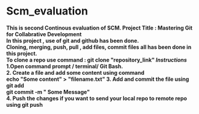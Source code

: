 # Scm_evaluation
<b> This is second Continous evaluation of SCM. <b>
Project Title : <b>Mastering Git for Collabrative Development</b>
 <br>
 In this project , use of git and github has been done.<br>
 Cloning, merging, push, pull , add files, commit files all has been done in this project.
 <br> To clone a repo use command : <b> git clone "repository_link" </b>
 <b> <i>Instructions</i> </b>
 1.Open command prompt / terminal/ Git Bash.<br>
 2. Create a file  and add some content using command  <br> <b> echo "Some content" > "filename.txt" </b> 
 3. Add and commit the file using <br> <b> git add <filename> </b> <br> <b> git commit -m " Some Message" </b> 
 <br> 
 4. Push the changes if you want to send your local repo to remote repo using <b>git push </b>
